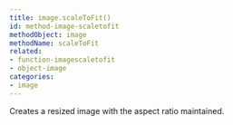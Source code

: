 ```yaml
---
title: image.scaleToFit()
id: method-image-scaletofit
methodObject: image
methodName: scaleToFit
related:
- function-imagescaletofit
- object-image
categories:
- image
---
```


Creates a resized image with the aspect ratio maintained.